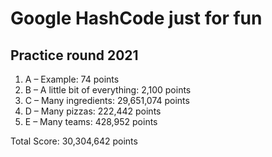 # Google HashCode just for fun

## Practice round 2021

1. A – Example: 74 points
2. B – A little bit of everything: 2,100 points
3. C – Many ingredients: 29,651,074 points
4. D – Many pizzas: 222,442 points
5. E – Many teams: 428,952 points

Total Score: 30,304,642 points

